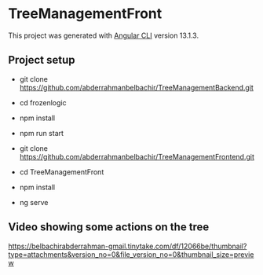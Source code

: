# TreeManagementFront

This project was generated with [Angular CLI](https://github.com/angular/angular-cli) version 13.1.3.

## Project setup
- git clone https://github.com/abderrahmanbelbachir/TreeManagementBackend.git
- cd frozenlogic
- npm install
- npm run start

- git clone https://github.com/abderrahmanbelbachir/TreeManagementFrontend.git
- cd TreeManagementFront
- npm install
- ng serve


## Video showing some actions on the tree
https://belbachirabderrahman-gmail.tinytake.com/df/12066be/thumbnail?type=attachments&version_no=0&file_version_no=0&thumbnail_size=preview
